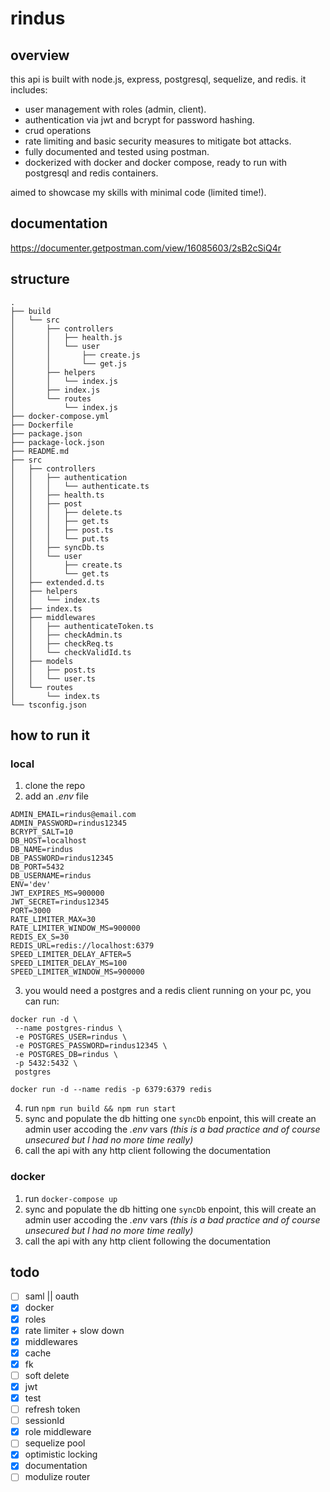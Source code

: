 # rindus

## overview

this api is built with node.js, express, postgresql, sequelize, and redis. it includes:

- user management with roles (admin, client).
- authentication via jwt and bcrypt for password hashing.
- crud operations
- rate limiting and basic security measures to mitigate bot attacks.
- fully documented and tested using postman.
- dockerized with docker and docker compose, ready to run with postgresql and redis containers.

aimed to showcase my skills with minimal code (limited time!).

## documentation

https://documenter.getpostman.com/view/16085603/2sB2cSiQ4r

## structure

```
.
├── build
│   └── src
│       ├── controllers
│       │   ├── health.js
│       │   └── user
│       │       ├── create.js
│       │       └── get.js
│       ├── helpers
│       │   └── index.js
│       ├── index.js
│       └── routes
│           └── index.js
├── docker-compose.yml
├── Dockerfile
├── package.json
├── package-lock.json
├── README.md
├── src
│   ├── controllers
│   │   ├── authentication
│   │   │   └── authenticate.ts
│   │   ├── health.ts
│   │   ├── post
│   │   │   ├── delete.ts
│   │   │   ├── get.ts
│   │   │   ├── post.ts
│   │   │   └── put.ts
│   │   ├── syncDb.ts
│   │   └── user
│   │       ├── create.ts
│   │       └── get.ts
│   ├── extended.d.ts
│   ├── helpers
│   │   └── index.ts
│   ├── index.ts
│   ├── middlewares
│   │   ├── authenticateToken.ts
│   │   ├── checkAdmin.ts
│   │   ├── checkReq.ts
│   │   └── checkValidId.ts
│   ├── models
│   │   ├── post.ts
│   │   └── user.ts
│   └── routes
│       └── index.ts
└── tsconfig.json
```

## how to run it

### local

1. clone the repo
2. add an _.env_ file

```
ADMIN_EMAIL=rindus@email.com
ADMIN_PASSWORD=rindus12345
BCRYPT_SALT=10
DB_HOST=localhost
DB_NAME=rindus
DB_PASSWORD=rindus12345
DB_PORT=5432
DB_USERNAME=rindus
ENV='dev'
JWT_EXPIRES_MS=900000
JWT_SECRET=rindus12345
PORT=3000
RATE_LIMITER_MAX=30
RATE_LIMITER_WINDOW_MS=900000
REDIS_EX_S=30
REDIS_URL=redis://localhost:6379
SPEED_LIMITER_DELAY_AFTER=5
SPEED_LIMITER_DELAY_MS=100
SPEED_LIMITER_WINDOW_MS=900000
```

3. you would need a postgres and a redis client running on your pc, you can run:

```
docker run -d \
 --name postgres-rindus \
 -e POSTGRES_USER=rindus \
 -e POSTGRES_PASSWORD=rindus12345 \
 -e POSTGRES_DB=rindus \
 -p 5432:5432 \
 postgres

docker run -d --name redis -p 6379:6379 redis
```

4. run `npm run build && npm run start`
5. sync and populate the db hitting one `syncDb` enpoint, this will create an admin user accoding the _.env_ vars _(this is a bad practice and of course unsecured but I had no more time really)_
6. call the api with any http client following the documentation

### docker

1. run `docker-compose up`
2. sync and populate the db hitting one `syncDb` enpoint, this will create an admin user accoding the _.env_ vars _(this is a bad practice and of course unsecured but I had no more time really)_
3. call the api with any http client following the documentation

## todo

- [ ] saml || oauth
- [x] docker
- [x] roles
- [x] rate limiter + slow down
- [x] middlewares
- [x] cache
- [x] fk
- [ ] soft delete
- [x] jwt
- [x] test
- [ ] refresh token
- [ ] sessionId
- [x] role middleware
- [ ] sequelize pool
- [x] optimistic locking
- [x] documentation
- [ ] modulize router
